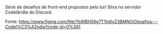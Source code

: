 Série de desafios de front-end propostos pelo Iuri Silva no servidor Codelândia do Discord.

Fonte: https://www.figma.com/file/Yb9IBH56g7T1hdIyZ3BMNO/Desafios---Codel%C3%A2ndia?node-id=0%3A1

